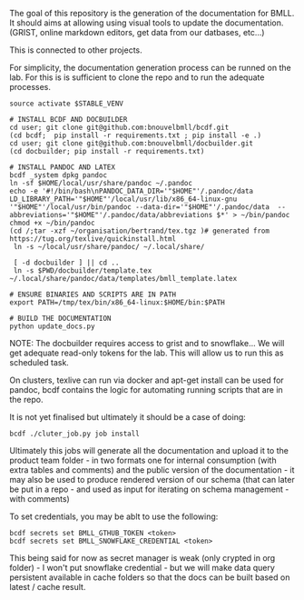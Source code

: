 The goal of this repository is the generation of the documentation for BMLL.
It should aims at allowing using visual tools to update the documentation.
(GRIST, online markdown editors, get data from our datbases, etc...) 

This is connected to other projects.

For simplicity, the documentation generation process can be runned on the lab.
For this is is sufficient to clone the repo and to run the adequate processes.

```
source activate $STABLE_VENV

# INSTALL BCDF AND DOCBUILDER
cd user; git clone git@github.com:bnouvelbmll/bcdf.git
(cd bcdf;  pip install -r requirements.txt ; pip install -e .)
cd user; git clone git@github.com:bnouvelbmll/docbuilder.git
(cd docbuilder; pip install -r requirements.txt)

# INSTALL PANDOC AND LATEX
bcdf _system dpkg pandoc
ln -sf $HOME/local/usr/share/pandoc ~/.pandoc
echo -e '#!/bin/bash\nPANDOC_DATA_DIR='"$HOME"'/.pandoc/data LD_LIBRARY_PATH='"$HOME"'/local/usr/lib/x86_64-linux-gnu  '"$HOME"'/local/usr/bin/pandoc --data-dir='"$HOME"'/.pandoc/data  --abbreviations='"$HOME"'/.pandoc/data/abbreviations $*' > ~/bin/pandoc
chmod +x ~/bin/pandoc
(cd /;tar -xzf ~/organisation/bertrand/tex.tgz )# generated from  https://tug.org/texlive/quickinstall.html
 ln -s ~/local/usr/share/pandoc/ ~/.local/share/
 
 [ -d docbuilder ] || cd ..
 ln -s $PWD/docbuilder/template.tex ~/.local/share/pandoc/data/templates/bmll_template.latex

# ENSURE BINARIES AND SCRIPTS ARE IN PATH
export PATH=/tmp/tex/bin/x86_64-linux:$HOME/bin:$PATH

# BUILD THE DOCUMENTATION
python update_docs.py
```

NOTE: The docbuilder requires access to grist and to snowflake...
We will get adequate read-only tokens for the lab.
This will allow us to run this as scheduled task.

On clusters, texlive can run via docker and apt-get install can be used for pandoc,
bcdf contains the logic for automating running scripts that are in the repo.

It is not yet finalised but ultimately it should be a case of doing:
```
bcdf ./cluter_job.py job install 
```
Ultimately this jobs will generate all the documentation and upload it to the product team
folder - in two formats one for internal consumption (with extra tables and comments) 
and the public version of the documentation - it may also be used to produce rendered version
of our schema (that can later be put in a repo - and used as input for iterating on schema
management - with comments)

To set credentials, you may be ablt to use the following:
```
bcdf secrets set BMLL_GTHUB_TOKEN <token>
bcdf secrets set BMLL_SNOWFLAKE_CREDENTIAL <token>
```

This being said for now as secret manager is weak (only crypted in org folder) - I won't put snowflake credential -
but we will make data query persistent available in cache folders so that the docs can be built based on latest / cache result.